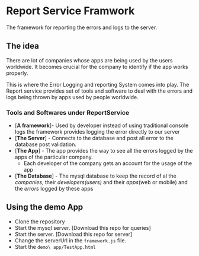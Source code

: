 # Report Service Framwork
The framework for reporting the errors and logs to the server.

## The idea
There are lot of companies whose apps are being used by the users worldwide. It becomes crucial for the company to identify if the app works properly.

This is where the Error Logging and reporting System comes into play. The Report service provides set of tools and software to deal with the errors and logs being thrown by apps used by people worldwide.

### Tools and Softwares under ReportService
 - [**A framework**]- Used by developer instead of using traditional console logs the framework provides logging the error directly to our server
 - [**The Server**] - Connects to the database and post all error to the database post validation.
 - [**The App**] - The app provides the way to see all the errors logged by the apps of the particular company.
    - Each developer of the company gets an account for the usage of the app
- [**The Database**] - The mysql database to keep the record of al the _companies_, their _developers(users)_ and their _apps_(web or mobile) and the _errors_ logged by these apps

## Using the demo App
 - Clone the repository
 - Start the mysql server. [Download this repo for queries]
 - Start the server. [Download this repo for server]
 - Change the serverUrl in the `framework.js` file.
 - Start the `demo\ app/TestApp.html`




